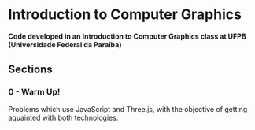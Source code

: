 # Introduction to Computer Graphics

**Code developed in an Introduction to Computer Graphics class at UFPB (Universidade Federal da Paraíba)**

## Sections
### 0 - Warm Up!
Problems which use JavaScript and Three.js, with the objective of getting aquainted with both technologies.
